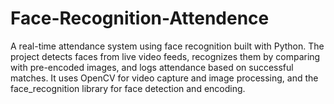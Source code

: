 # Face-Recognition-Attendence
A real-time attendance system using face recognition built with Python. The project detects faces from live video feeds, recognizes them by comparing with pre-encoded images, and logs attendance based on successful matches. It uses OpenCV for video capture and image processing, and the face_recognition library for face detection and encoding.
